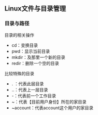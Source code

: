 ## Linux文件与目录管理

### 目录与路径

目录的相关操作

- cd：变换目录
- pwd：显示当前目录
- mkdir：及那里一个新的目录
- redir：删除一个空的目录

比较特殊的目录

- . ：代表此层目录
- ..：代表上一层目录
- -：代表前一个工作目录
- ~：代表【目前用户身份】所在的家目录
- ~account：代表account这个用户的家目录